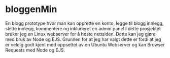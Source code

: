 # bloggenMin
En blogg prototype hvor man kan opprette en konto, legge til blogg innlegg, slette innlegg, kommentere og inkluderet en admin panel
I dette prosjektet bruker jeg en Linux webserver for å hoste nettsiden. Dette kan jeg gjøre med bruk av Node og EJS. Grunnen for at jeg har valgt dette er fordi at jeg er veldig godt kjent med oppsettet av en Ubuntu Webserver og kan Browser Requests med Node og EJS.

